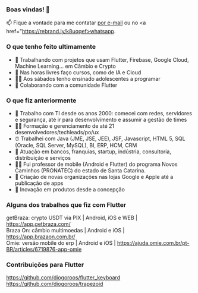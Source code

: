 ### Boas vindas! 👋

📫 Fique a vontade para me contatar <a href="mailto:diogoroos@gmail.com">por e-mail</a> ou no <a href="https://rebrand.ly/k8uqqef>whatsapp</a>.

### O que tenho feito ultimamente
- 🔭 Trabalhando com projetos que usam Flutter, Firebase, Google Cloud, Machine Learning... em Câmbio e Crypto
- 🔭 Nas horas livres faço cursos, como de IA e Cloud
- 👨‍🏫 Aos sábados tenho ensinado adolescentes a programar
- 👯 Colaborando com a comunidade Flutter

### O que fiz anteriormente
- 👴 Trabalho com TI desde os anos 2000: comecei com redes, servidores e segurança, até ir para desenvolvimento e assumir a gestão de times
- 👨‍🏫 Formação e gerenciamento de até 21 desenvolvedores/techleads/po/ux
- ⏰ Trabalhei com Java (JME, JSE, JEE), JSF, Javascript, HTML 5, SQL (Oracle, SQL Server, MySQL), BI, ERP, HCM, CRM
- 👷 Atuação em bancos, franquias, startup, indústria, consultoria, distribuição e serviços
- 👨‍🏫 Fui professor de mobile (Android e Flutter) do programa Novos Caminhos (PRONATEC) do estado de Santa Catarina.
- 🚀 Criação de novas organizações nas lojas Google e Apple até a publicação de apps
- 🚀 Inovação em produtos desde a concepção

### Alguns dos trabalhos que fiz com Flutter<br/>
getBraza: crypto USDT via PIX | Android, iOS e WEB | https://app.getbraza.com/<br/>
Braza On: câmbio multimoedas | Android e iOS | https://app.brazaon.com.br/<br/>
Omie: versão mobile do erp | Android e iOS | https://ajuda.omie.com.br/pt-BR/articles/6719876-app-omie<br/>

### Contribuições para Flutter
https://github.com/diogoroos/flutter_keyboard <br/>
https://github.com/diogoroos/trapezoid <br/> <br/>
<!--
[flutter_keyboard](https://pub.dev/packages/flutter_keyboard)

**diogoroos/diogoroos** is a ✨ _special_ ✨ repository because its `README.md` (this file) appears on your GitHub profile.

Here are some ideas to get you started:
- 🌱 Estou aprofundando em back-end e cloud

- 🔭 I’m currently working on ...
- 🌱 I’m currently learning ...
- 👯 I’m looking to collaborate on ...
- 🤔 I’m looking for help with ...
- 💬 Ask me about ...
- 📫 How to reach me: ...
- 😄 Pronouns: ...
- ⚡ Fun fact: ...
-->
